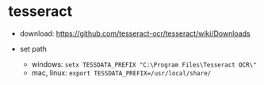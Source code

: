 # tesseract

* download: <https://github.com/tesseract-ocr/tesseract/wiki/Downloads>

* set path
    * windows: `setx TESSDATA_PREFIX "C:\Program Files\Tesseract OCR\"`
    * mac, linux: `export TESSDATA_PREFIX=/usr/local/share/`
